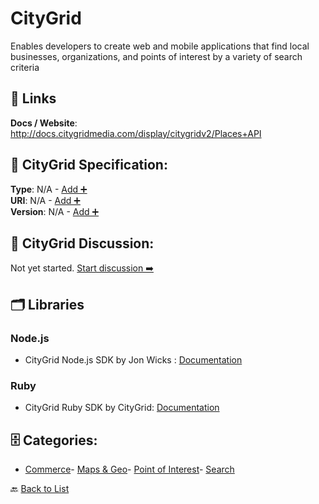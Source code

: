 # CityGrid

Enables developers to create web and mobile applications that find local businesses, organizations, and points of interest by a variety of search criteria

##  🔗 Links
**Docs / Website**: http://docs.citygridmedia.com/display/citygridv2/Places+API

## 🧬 CityGrid Specification:
**Type**: N/A - [Add ➕](https://github.com/apis-list/apis-list/edit/main/apis.yaml#L3188)  
**URI**: N/A - [Add ➕](https://github.com/apis-list/apis-list/edit/main/apis.yaml#L3188)  
**Version**: N/A - [Add ➕](https://github.com/apis-list/apis-list/edit/main/apis.yaml#L3188)

## 💬 CityGrid Discussion:
Not yet started. [Start discussion ➡️](https://github.com/apis-list/apis-list/discussions/new)

## 🗂️ Libraries
### Node.js
- CityGrid Node.js SDK by Jon Wicks : [Documentation](https://github.com/jwicks/node-citygrid)
### Ruby
- CityGrid Ruby SDK by CityGrid: [Documentation](https://github.com/CityGrid/citygrid_api)


## 🗄️ Categories:
- [Commerce](https://github.com/apis-list/apis-list#commerce-)- [Maps & Geo](https://github.com/apis-list/apis-list#maps--geo-)- [Point of Interest](https://github.com/apis-list/apis-list#point-of-interest-)- [Search](https://github.com/apis-list/apis-list#search-)

🔙  [Back to List](https://github.com/apis-list/apis-list)
